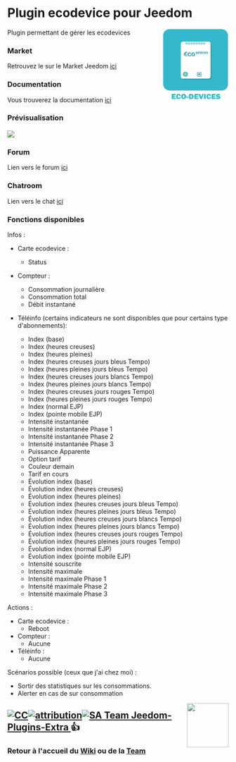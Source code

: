 # Plugin ecodevice pour Jeedom

<img src="plugin_info/ecodevice_icon.png" align="right" height="160" width="150">

Plugin permettant de gérer les ecodevices

### Market

Retrouvez le sur le Market Jeedom [ici](https://www.jeedom.com/market/index.php?v=d&p=market&type=plugin&name=ecodevice)

### Documentation

Vous trouverez la documentation [ici](https://github.com/Jeedom-Plugins-Extra/ecodevice/blob/stable/docs/fr_FR/index.md)

### Prévisualisation

<img src="docs/images/ecodevice_screenshot1.jpg" align="center">

### Forum

Lien vers le forum [ici](https://www.jeedom.com/forum/viewtopic.php?f=149&t=2033)

### Chatroom

Lien vers le chat [ici](https://discord.gg/eC3G2x9)

### Fonctions disponibles

Infos :
+ Carte ecodevice :
  * Status
+ Compteur :
  * Consommation journalière
  * Consommation total
  * Débit instantané

+ Téléinfo (certains indicateurs ne sont disponibles que pour certains type d'abonnements):
  * Index (base)
  * Index (heures creuses)
  * Index (heures pleines)
  * Index (heures creuses jours bleus Tempo)
  * Index (heures pleines jours bleus Tempo)
  * Index (heures creuses jours blancs Tempo)
  * Index (heures pleines jours blancs Tempo)
  * Index (heures creuses jours rouges Tempo)
  * Index (heures pleines jours rouges Tempo)
  * Index (normal EJP)
  * Index (pointe mobile EJP)
  * Intensité instantanée
  * Intensité instantanée Phase 1
  * Intensité instantanée Phase 2
  * Intensité instantanée Phase 3
  * Puissance Apparente
  * Option tarif
  * Couleur demain
  * Tarif en cours
  * Évolution index (base)
  * Évolution index (heures creuses)
  * Évolution index (heures pleines)
  * Évolution index (heures creuses jours bleus Tempo)
  * Évolution index (heures pleines jours bleus Tempo)
  * Évolution index (heures creuses jours blancs Tempo)
  * Évolution index (heures pleines jours blancs Tempo)
  * Évolution index (heures creuses jours rouges Tempo)
  * Évolution index (heures pleines jours rouges Tempo)
  * Évolution index (normal EJP)
  * Évolution index (pointe mobile EJP)
  * Intensité souscrite
  * Intensité maximale
  * Intensité maximale Phase 1
  * Intensité maximale Phase 2
  * Intensité maximale Phase 3

Actions :
+ Carte ecodevice :
  * Reboot
+ Compteur :
  * Aucune
+ Téléinfo :
  * Aucune

Scénarios possible (ceux que j'ai chez moi) :
* Sortir des statistiques sur les consommations.
* Alerter en cas de sur consommation

<img src="https://github.com/Jeedom-Plugins-Extra/Jeedom-Plugins-Extra/blob/master/images/Jeedom-Plugins-Extra.png" align="right" height="100" width="95">

## <a href="https://creativecommons.org/licenses/by-sa/4.0/"><img alt="CC" src="https://creativecommons.org/images/deed/cc_blue_x2.png" height="24px" width="24px"><img alt="attribution" src="https://creativecommons.org/images/deed/attribution_icon_blue_x2.png" height="24px" width="24px"><img alt="SA" src="https://creativecommons.org/images/deed/sa_blue_x2.png" height="24px" width="24px"> Team Jeedom-Plugins-Extra </a> 👍
### Retour à l'accueil du [Wiki](https://github.com/Jeedom-Plugins-Extra/Jeedom-Plugins-Extra/wiki) ou de la [Team](https://github.com/Jeedom-Plugins-Extra)
